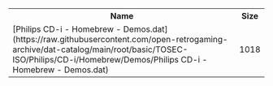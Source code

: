 <table>
<tr><th>Name</th><th>Size</th></tr>
<tr><td>
[Philips CD-i - Homebrew - Demos.dat](https://raw.githubusercontent.com/open-retrogaming-archive/dat-catalog/main/root/basic/TOSEC-ISO/Philips/CD-i/Homebrew/Demos/Philips CD-i - Homebrew - Demos.dat)
</td><td>1018</td></tr>
</table>
